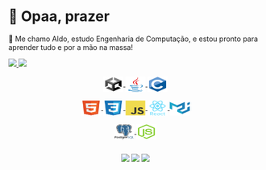 # 👋 Opaa, prazer
🌱 Me chamo Aldo, estudo Engenharia de Computação, e estou pronto para aprender tudo e por a mão na massa!

<div style="display: flex" align="center">
  <a href="https://github.com/victoraranha19">
  <img height="150em" src="https://github-readme-stats.vercel.app/api?username=victoraranha19&show_icons=true&theme=github_dark&include_all_commits=true&count_private=true"/>
  <img height="150em" src="https://github-readme-stats.vercel.app/api/top-langs/?username=victoraranha19&layout=compact&langs_count=7&theme=github_dark"/>
</div>

<div align="center"><br>
  <div>
    <img align="center" alt="unity" height="30" width="40" src="https://github.com/devicons/devicon/blob/master/icons/unity/unity-original.svg">
    <img align="center" alt="java" height="30" width="40" src="https://github.com/devicons/devicon/blob/master/icons/java/java-original.svg">
    <img align="center" alt="c" height="30" width="40" src="https://github.com/devicons/devicon/blob/master/icons/c/c-original.svg">
  </div>
  <br>
  <div>
    <img align="center" alt="HTML" height="30" width="40" src="https://github.com/devicons/devicon/blob/master/icons/html5/html5-original.svg">
    <img align="center" alt="CSS" height="30" width="40" src="https://github.com/devicons/devicon/blob/master/icons/css3/css3-original.svg">
    <img align="center" alt="javascript" height="30" width="40" src="https://github.com/devicons/devicon/blob/master/icons/javascript/javascript-original.svg">
    <img align="center" alt="react" height="30" width="40" src="https://github.com/devicons/devicon/blob/master/icons/react/react-original-wordmark.svg">
    <img align="center" alt="materialui" height="30" width="40" src="https://github.com/devicons/devicon/blob/master/icons/materialui/materialui-original.svg">
  </div>
  <br>
  <div>
    <img align="center" alt="postgresql" height="30" width="40" src="https://github.com/devicons/devicon/blob/master/icons/postgresql/postgresql-original-wordmark.svg">
    <img align="center" alt="nodejs" height="30" width="40" src="https://github.com/devicons/devicon/blob/master/icons/nodejs/nodejs-original.svg">
  </div>
</div>
  
##
 
<div align="center"> 
  <a href="https://www.youtube.com/channel/@victorlazuli19" target="_blank"><img src="https://img.shields.io/badge/YouTube-FF0000?style=for-the-badge&logo=youtube&logoColor=white" target="_blank"></a>
  <a href="https://www.instagram.com/victorlazuli19" target="_blank"><img src="https://img.shields.io/badge/-Instagram-%23E4405F?style=for-the-badge&logo=instagram&logoColor=white" target="_blank"></a>
  <a href="https://www.linkedin.com/in/victoraranha19" target="_blank"><img src="https://img.shields.io/badge/-LinkedIn-%230077B5?style=for-the-badge&logo=linkedin&logoColor=white" target="_blank"></a> 
</div>
